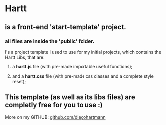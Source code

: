# Hartt
## is a front-end 'start-template' project.
### all files are inside the 'public' folder.


I's a project template I used to use for my initial projects, which contains the Hartt Libs, that are:

1. a __hartt.js__ file (with pre-made importable useful functions);

2. and a __hartt.css__ file (with pre-made css classes and a complete style reset);


## This template (as well as its libs files) are completly free for you to use :)


More on my GITHUB: [github.com/diegohartmann]("https://github.com/diegohartmann/")